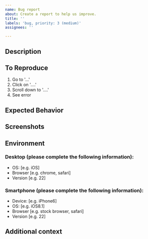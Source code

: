 ```yaml
---
name: Bug report
about: Create a report to help us improve.
title: ''
labels: 'bug, priority: 3 (medium)'
assignees: ''

---
```


## Description
<!-- A clear and concise description of what the bug is. -->

## To Reproduce
<!-- Steps to reproduce the behavior: -->
1. Go to '...'
2. Click on '....'
3. Scroll down to '....'
4. See error

## Expected Behavior
<!-- A clear and concise description of what you expected to happen. -->

## Screenshots
<!-- If applicable, add screenshots to help explain your problem. -->

## Environment
### Desktop (please complete the following information):
 - OS: [e.g. iOS]
 - Browser [e.g. chrome, safari]
 - Version [e.g. 22]

### Smartphone (please complete the following information):
 - Device: [e.g. iPhone6]
 - OS: [e.g. iOS8.1]
 - Browser [e.g. stock browser, safari]
 - Version [e.g. 22]

## Additional context
<!-- Add any other context about the problem here. -->
